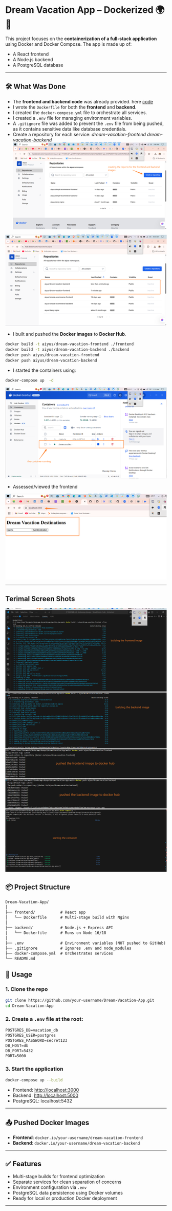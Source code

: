 
# Dream Vacation App – Dockerized 🌍🐳

This project focuses on the **containerization of a full-stack application** using Docker and Docker Compose. The app is made up of:

- A React frontend  
- A Node.js backend  
- A PostgreSQL database

---

## 🛠️ What Was Done

- The **frontend and backend code** was already provided. here [code](https://github.com/obusorezekiel/Dream-Vacation-App)
- I wrote the `Dockerfile` for both the **frontend** and **backend**.
- I created the `docker-compose.yml` file to orchestrate all services.
- I created a `.env` file for managing environment variables.
- A `.gitignore` file was added to prevent the `.env` file from being pushed, as it contains sensitive data like database credentials.
- Create a repository for each service:
    *dream-vacation-frontend*
    *dream-vacation-backend*
![text](Assets/image1.png) 

![text](Assets/image2.png)

- I built and pushed the **Docker images** to **Docker Hub**.

```bash
docker build -t aiyus/dream-vacation-frontend ./frontend
docker build -t aiyus/dream-vacation-backend ./backend
docker push aiyus/dream-vacation-frontend
docker push aiyus/dream-vacation-backend

```
- I started the containers using:

```bash
docker-compose up  -d
```
![alt text](Assets/image3.png)

- Assessed/viewed the frontend 

![alt text](Assets/image4.png)

---
## Terimal Screen Shots
 ![text](Assets/image5.png) 
 ![text](Assets/image6.png) 
 ![text](Assets/image7.png) 
 ![text](Assets/image8.png) 
 ![text](Assets/image9.png)


## 📦 Project Structure

```
Dream-Vacation-App/
│
├── frontend/           # React app
│   └── Dockerfile      # Multi-stage build with Nginx
│
├── backend/            # Node.js + Express API
│   └── Dockerfile      # Runs on Node 16/18
│
├── .env                # Environment variables (NOT pushed to GitHub)
├── .gitignore          # Ignores .env and node_modules
├── docker-compose.yml  # Orchestrates services
└── README.md
```



## 🚀 Usage

### 1. Clone the repo

```bash
git clone https://github.com/your-username/Dream-Vacation-App.git
cd Dream-Vacation-App
```

### 2. Create a `.env` file at the root:

```env
POSTGRES_DB=vacation_db
POSTGRES_USER=postgres
POSTGRES_PASSWORD=secret123
DB_HOST=db
DB_PORT=5432
PORT=5000
```

### 3. Start the application

```bash
docker-compose up --build
```

* Frontend: [http://localhost:3000](http://localhost:3000)
* Backend: [http://localhost:5000](http://localhost:5000)
* PostgreSQL: localhost:5432

---

## 📤 Pushed Docker Images

* **Frontend**: `docker.io/your-username/dream-vacation-frontend`
* **Backend**: `docker.io/your-username/dream-vacation-backend`

---

## ✅ Features

* Multi-stage builds for frontend optimization
* Separate services for clean separation of concerns
* Environment configuration via `.env`
* PostgreSQL data persistence using Docker volumes
* Ready for local or production Docker deployment

---



